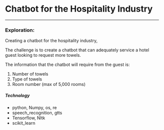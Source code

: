 # Chatbot for the Hospitality Industry
<hr>

### Exploration:
Creating a chatbot for the hospitality industry, 

The challenge is to create a chatbot that can adequately service a hotel guest looking to request more towels. 

The information that the chatbot will require from the guest is:
1. Number of towels
2. Type of towels
3. Room number (max of 5,000 rooms)

##### Technology 
- python, Numpy, os, re
- speech_recognition, gtts
- Tensorflow, Nltk
- scikit_learn



```python

```


```python

```


